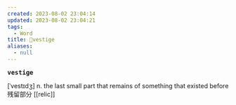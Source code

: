 ```yaml
---
created: 2023-08-02 23:04:14
updated: 2023-08-02 23:04:21
tags:
  - Word
title: 📖vestige
aliases:
  - null
---
```


<pre><strong>vestige</strong></pre>
[ˈvestɪdʒ]
n. the last small part that remains of something that existed before 残留部分
[[relic]]
